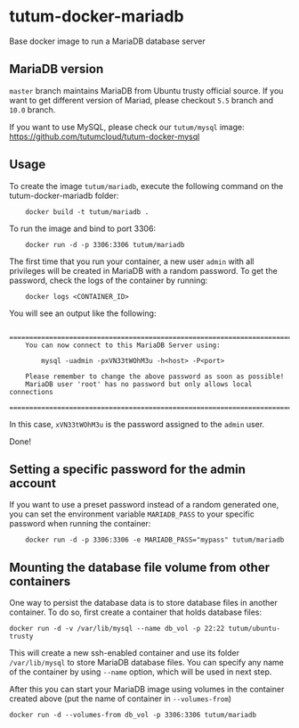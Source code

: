 tutum-docker-mariadb
====================

Base docker image to run a MariaDB database server


MariaDB version
---------------
`master` branch maintains MariaDB from Ubuntu trusty official source. If you want to get different version of Mariad, please checkout `5.5` branch and `10.0` branch.

If you want to use MySQL, please check our `tutum/mysql` image: https://github.com/tutumcloud/tutum-docker-mysql

Usage
-----

To create the image `tutum/mariadb`, execute the following command on the tutum-docker-mariadb folder:

        docker build -t tutum/mariadb .

To run the image and bind to port 3306:

        docker run -d -p 3306:3306 tutum/mariadb

The first time that you run your container, a new user `admin` with all privileges 
will be created in MariaDB with a random password. To get the password, check the logs
of the container by running:

        docker logs <CONTAINER_ID>

You will see an output like the following:

        ========================================================================
        You can now connect to this MariaDB Server using:

            mysql -uadmin -pxVN33tWOhM3u -h<host> -P<port>

        Please remember to change the above password as soon as possible!       
        MariaDB user 'root' has no password but only allows local connections
        ========================================================================


In this case, `xVN33tWOhM3u` is the password assigned to the `admin` user.

Done!


Setting a specific password for the admin account
-------------------------------------------------

If you want to use a preset password instead of a random generated one, you can
set the environment variable `MARIADB_PASS` to your specific password when running the container:

        docker run -d -p 3306:3306 -e MARIADB_PASS="mypass" tutum/mariadb


Mounting the database file volume from other containers
------------------------------------------------------

One way to persist the database data is to store database files in another container.
To do so, first create a container that holds database files:

    docker run -d -v /var/lib/mysql --name db_vol -p 22:22 tutum/ubuntu-trusty 

This will create a new ssh-enabled container and use its folder `/var/lib/mysql` to store MariaDB database files. 
You can specify any name of the container by using `--name` option, which will be used in next step.

After this you can start your MariaDB image using volumes in the container created above (put the name of container in `--volumes-from`)

    docker run -d --volumes-from db_vol -p 3306:3306 tutum/mariadb 
